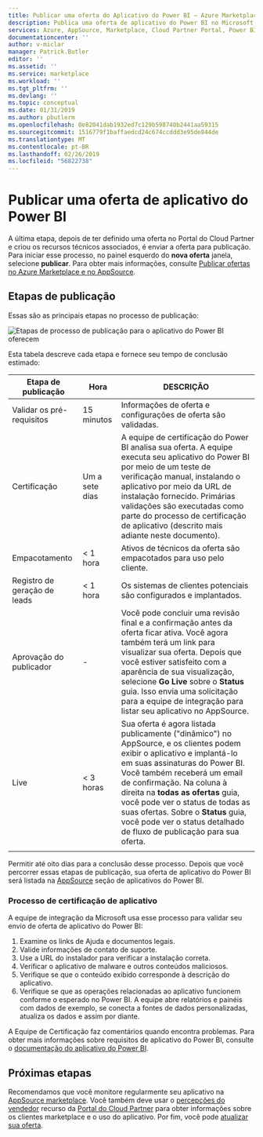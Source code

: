 ```yaml
---
title: Publicar uma oferta do Aplicativo do Power BI – Azure Marketplace | Microsoft Docs
description: Publica uma oferta de aplicativo do Power BI no Microsoft AppSource marketplace.
services: Azure, AppSource, Marketplace, Cloud Partner Portal, Power BI
documentationcenter: ''
author: v-miclar
manager: Patrick.Butler
editor: ''
ms.assetid: ''
ms.service: marketplace
ms.workload: ''
ms.tgt_pltfrm: ''
ms.devlang: ''
ms.topic: conceptual
ms.date: 01/31/2019
ms.author: pbutlerm
ms.openlocfilehash: 0e82041dab1932ed7c129b598740b2441aa59315
ms.sourcegitcommit: 1516779f1baffaedcd24c674ccddd3e95de844de
ms.translationtype: MT
ms.contentlocale: pt-BR
ms.lasthandoff: 02/26/2019
ms.locfileid: "56822738"
---
```

# <a name="publish-a-power-bi-app-offer"></a>Publicar uma oferta de aplicativo do Power BI

A última etapa, depois de ter definido uma oferta no Portal do Cloud Partner e criou os recursos técnicos associados, é enviar a oferta para publicação. Para iniciar esse processo, no painel esquerdo do **nova oferta** janela, selecione **publicar**. Para obter mais informações, consulte [Publicar ofertas no Azure Marketplace e no AppSource](../manage-offers/cpp-publish-offer.md).


## <a name="publishing-steps"></a>Etapas de publicação

Essas são as principais etapas no processo de publicação:

![Etapas de processo de publicação para o aplicativo do Power BI oferecem](./media/publishing-process-steps.png)

Esta tabela descreve cada etapa e fornece seu tempo de conclusão estimado:

|   Etapa de publicação            |   Hora     |   DESCRIÇÃO                                                                  |
| --------------------         |------------| ----------------                                                               |
| Validar os pré-requisitos       | 15 minutos     | Informações de oferta e configurações de oferta são validadas.                            |
| Certificação                | Um a sete dias   | A equipe de certificação do Power BI analisa sua oferta. A equipe executa seu aplicativo do Power BI por meio de um teste de verificação manual, instalando o aplicativo por meio da URL de instalação fornecido. Primárias validações são executadas como parte do processo de certificação de aplicativo (descrito mais adiante neste documento).         |
| Empacotamento                    | \< 1 hora  | Ativos de técnicos da oferta são empacotados para uso pelo cliente.                        |
| Registro de geração de leads | \< 1 hora  | Os sistemas de clientes potenciais são configurados e implantados.                                      |
| Aprovação do publicador            | \-         | Você pode concluir uma revisão final e a confirmação antes da oferta ficar ativa. Você agora também terá um link para visualizar sua oferta. Depois que você estiver satisfeito com a aparência de sua visualização, selecione **Go Live** sobre o **Status** guia. Isso envia uma solicitação para a equipe de integração para listar seu aplicativo no AppSource.    |
| Live                         | \< 3 horas | Sua oferta é agora listada publicamente ("dinâmico") no AppSource, e os clientes podem exibir o aplicativo e implantá-lo em suas assinaturas do Power BI. Você também receberá um email de confirmação. Na coluna à direita na **todas as ofertas** guia, você pode ver o status de todas as suas ofertas. Sobre o **Status** guia, você pode ver o status detalhado de fluxo de publicação para sua oferta. |
|   |   |

Permitir até oito dias para a conclusão desse processo. Depois que você percorrer essas etapas de publicação, sua oferta de aplicativo do Power BI será listada na [AppSource](https://appsource.microsoft.com/marketplace/apps?product=power-bi%20) seção de aplicativos do Power BI.


### <a name="app-certification-process"></a>Processo de certificação de aplicativo

A equipe de integração da Microsoft usa esse processo para validar seu envio de oferta de aplicativo do Power BI:

1. Examine os links de Ajuda e documentos legais.
2. Valide informações de contato de suporte.
3. Use a URL do instalador para verificar a instalação correta.
4. Verificar o aplicativo de malware e outros conteúdos maliciosos.
5. Verifique se que o conteúdo exibido corresponde à descrição do aplicativo.
6. Verifique se que as operações relacionadas ao aplicativo funcionem conforme o esperado no Power BI. A equipe abre relatórios e painéis com dados de exemplo, se conecta a fontes de dados personalizadas, atualiza os dados e assim por diante.

A Equipe de Certificação faz comentários quando encontra problemas.  Para obter mais informações sobre requisitos de aplicativo do Power BI, consulte o [documentação do aplicativo do Power BI](https://go.microsoft.com/fwlink/?linkid=2028636).


## <a name="next-steps"></a>Próximas etapas

Recomendamos que você monitore regularmente seu aplicativo na [AppSource marketplace](https://appsource.microsoft.com).  Você também deve usar o [percepções do vendedor](../../cloud-partner-portal-orig/si-getting-started.md) recurso da [Portal do Cloud Partner](https://cloudpartner.azure.com/#insights) para obter informações sobre os clientes marketplace e o uso do aplicativo. Por fim, você pode [atualizar sua oferta](./cpp-update-existing-offer.md).

